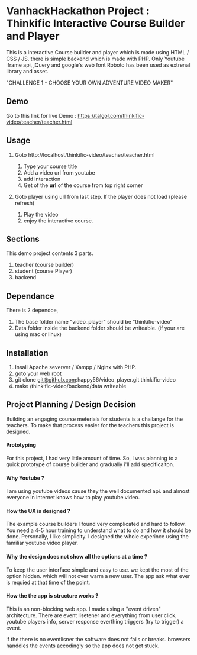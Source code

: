 # VanhackHackathon Project : Thinkific Interactive Course Builder and Player

This is a interactive Course builder and player which is made using HTML / CSS / JS. there is simple backend which is made with PHP. Only Youtube iframe api,  jQuery and google's web font Roboto has been used as extrenal library and asset. 



"CHALLENGE 1 - CHOOSE YOUR OWN ADVENTURE VIDEO MAKER"



## Demo

Go to this link for live Demo : <https://talgol.com/thinkific-video/teacher/teacher.html>



## Usage

1. Goto http://localhost/thinkific-video/teacher/teacher.html 

   1. Type your course title 
   2. Add a video url from youtube
   3. add interaction 
   4. Get of the **url** of the course from top right corner 

2. Goto player using url from last step. If the player does not load (please refresh)

   1. Play the video 
   2. enjoy the interactive course. 

   



## Sections

This demo project contents 3 parts. 

1. teacher (course builder)
2. student (course Player)
3. backend 



## Dependance 

There is 2 dependce, 

1. The base folder name "video_player" should be "thinkific-video"
2. Data folder inside the backend folder should be writeable. (if your are using mac or linux)



## Installation

1. Insall Apache severver / Xampp / Nginx with PHP. 
2. goto your web root
3. git clone git@github.com:happy56/video_player.git thinkific-video
4. make /thinkific-video/backend/data writeable 



## Project Planning /  Design Decision 

Building an engaging course meterials for students is a challange for the teachers. To make that process easier for the teachers this project is designed. 

#### Prototyping

For this project, I had very little amount of time. So, I was planning to a quick prototype of course builder and gradually i'll add specificaiton. 

#### Why Youtube ?

I am using youtube videos cause they the well documented api. and almost everyone in internet knows how to play youtube video. 



#### How the UX is designed ?

The example course builders I found very complicated and hard to follow. You need a 4-5 hour training to understand what to do and how it should be done. Personally, I like simplicity. I designed the whole experince using the familiar youtube video player. 



#### Why the design does not show all the options at a time ?

To keep the user interface simple and easy to use. we kept the most of the option hidden. which will not over warm a new user. The app ask what ever is requied at that time of the point.



#### How the the app is structure works ?

This is an non-blocking web app. I made using a "event driven" architecture. There are event lisetener and everything from user click, youtube players info, server response everthing triggers (try to trigger) a event. 

if the there is no eventlisner the software does not fails or breaks. browsers handdles the events accodingly so the app does not get stuck. 







